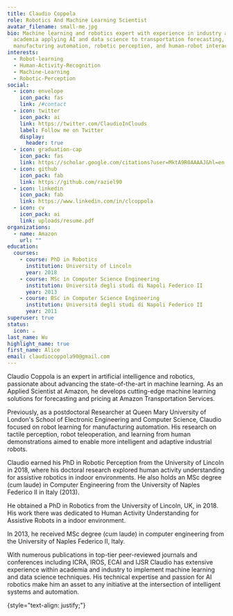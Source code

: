 ```yaml
---
title: Claudio Coppola
role: Robotics And Machine Learning Scientist
avatar_filename: small-me.jpg
bio: Machine learning and robotics expert with experience in industry and
  academia applying AI and data science to transportation forecasting,
  manufacturing automation, robotic perception, and human-robot interaction.
interests:
  - Robot-learning
  - Human-Activity-Recognition
  - Machine-Learning
  - Robotic-Perception
social:
  - icon: envelope
    icon_pack: fas
    link: /#contact
  - icon: twitter
    icon_pack: ai
    link: https://twitter.com/ClaudioInClouds
    label: Follow me on Twitter
    display:
      header: true
  - icon: graduation-cap
    icon_pack: fas
    link: https://scholar.google.com/citations?user=MktA9R0AAAAJ&hl=en
  - icon: github
    icon_pack: fab
    link: https://github.com/raziel90
  - icon: linkedin
    icon_pack: fab
    link: https://www.linkedin.com/in/clcoppola
  - icon: cv
    icon_pack: ai
    link: uploads/resume.pdf
organizations:
  - name: Amazon
    url: ""
education:
  courses:
    - course: PhD in Robotics
      institution: University of Lincoln
      year: 2018
    - course: MSc in Computer Science Engineering
      institution: Universitá degli studi di Napoli Federico II
      year: 2013
    - course: BSc in Computer Science Engineering
      institution: Universitá degli studi di Napoli Federico II
      year: 2011
superuser: true
status:
  icon: ☕️
last_name: Wu
highlight_name: true
first_name: Alice
email: claudiocoppola90@gmail.com
---
```

Claudio Coppola is an expert in artificial intelligence and robotics, passionate about advancing the state-of-the-art in machine learning. As an Applied Scientist at Amazon, he develops cutting-edge machine learning solutions for forecasting and pricing at Amazon Transportation Services.

Previously, as a postdoctoral Researcher at Queen Mary University of London's School of Electronic Engineering and Computer Science, Claudio focused on robot learning for manufacturing automation. His research on tactile perception, robot teleoperation, and learning from human demonstrations aimed to enable more intelligent and adaptive industrial robots.

Claudio earned his PhD in Robotic Perception from the University of Lincoln in 2018, where his doctoral research explored human activity understanding for assistive robotics in indoor environments. He also holds an MSc degree (cum laude) in Computer Engineering from the University of Naples Federico II in Italy (2013).

He obtained a PhD in Robotics from the University of Lincoln, UK, in 2018. His work there was dedicated to Human Activity Understanding for Assistive Robots in a indoor environment.

In 2013, he received MSc degree (cum laude) in computer engineering from the University of Naples Federico II, Italy.  

With numerous publications in top-tier peer-reviewed journals and conferences including ICRA, IROS, ECAI  and IJSR Claudio has extensive experience within academia and industry to implement machine learning and data science techniques. His technical expertise and passion for AI robotics make him an asset to any initiative at the intersection of intelligent systems and automation.

{style="text-align: justify;"}